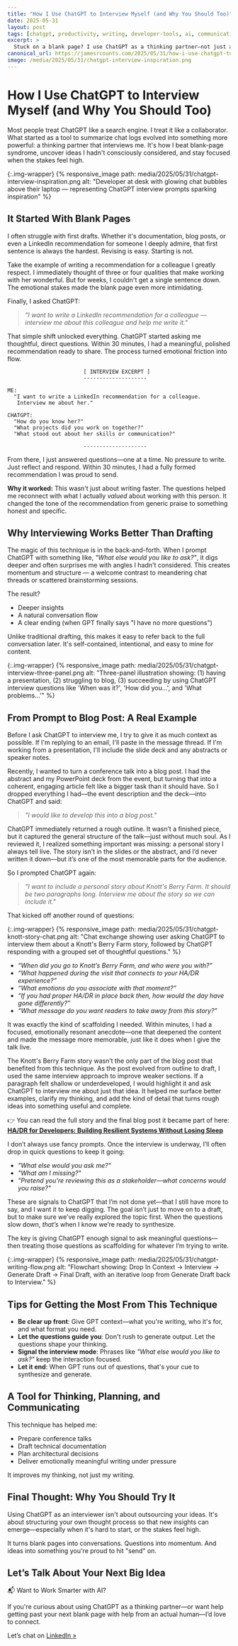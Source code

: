 ```yaml
---
title: "How I Use ChatGPT to Interview Myself (and Why You Should Too)"
date: 2025-05-31
layout: post
tags: [chatgpt, productivity, writing, developer-tools, ai, communication]
excerpt: >
  Stuck on a blank page? I use ChatGPT as a thinking partner—not just a writing tool. Here's how "interviewing myself" with ChatGPT helps me think clearly, structure better, and write with less friction.
canonical_url: https://jamesrcounts.com/2025/05/31/how-i-use-chatgpt-to-interview-myself/
image: /media/2025/05/31/chatgpt-interview-inspiration.png
---
```


# How I Use ChatGPT to Interview Myself (and Why You Should Too)

Most people treat ChatGPT like a search engine. I treat it like a collaborator. What started as a tool to summarize chat logs evolved into something more powerful: a thinking partner that interviews me. It's how I beat blank-page syndrome, uncover ideas I hadn't consciously considered, and stay focused when the stakes feel high.

{:.img-wrapper}
{% responsive_image path: media/2025/05/31/chatgpt-interview-inspiration.png alt: "Developer at desk with glowing chat bubbles above their laptop — representing ChatGPT interview prompts sparking inspiration" %}

## It Started With Blank Pages

I often struggle with first drafts. Whether it's documentation, blog posts, or even a LinkedIn recommendation for someone I deeply admire, that first sentence is always the hardest. Revising is easy. Starting is not.

Take the example of writing a recommendation for a colleague I greatly respect. I immediately thought of three or four qualities that make working with her wonderful. But for weeks, I couldn't get a single sentence down. The emotional stakes made the blank page even more intimidating.

Finally, I asked ChatGPT:

> *"I want to write a LinkedIn recommendation for a colleague — interview me about this colleague and help me write it."*

That simple shift unlocked everything. ChatGPT started asking me thoughtful, direct questions. Within 30 minutes, I had a meaningful, polished recommendation ready to share. The process turned emotional friction into flow.

```typewriter
                        [ INTERVIEW EXCERPT ]
                        --------------------

ME:
  "I want to write a LinkedIn recommendation for a colleague.
   Interview me about her."

CHATGPT:
  "How do you know her?"
  "What projects did you work on together?"
  "What stood out about her skills or communication?"

                        --------------------
```

From there, I just answered questions—one at a time. No pressure to write. Just reflect and respond. Within 30 minutes, I had a fully formed recommendation I was proud to send.

**Why it worked:** This wasn't just about writing faster. The questions helped me reconnect with what I actually *valued* about working with this person. It changed the tone of the recommendation from generic praise to something honest and specific.

## Why Interviewing Works Better Than Drafting

The magic of this technique is in the back-and-forth. When I prompt ChatGPT with something like, *"What else would you like to ask?"*, it digs deeper and often surprises me with angles I hadn't considered. This creates momentum and structure — a welcome contrast to meandering chat threads or scattered brainstorming sessions.

The result?

- Deeper insights
- A natural conversation flow
- A clear ending (when GPT finally says "I have no more questions")

Unlike traditional drafting, this makes it easy to refer back to the full conversation later. It's self-contained, intentional, and easy to mine for content.

{:.img-wrapper}
{% responsive_image path: media/2025/05/31/chatgpt-interview-three-panel.png alt: "Three-panel illustration showing: (1) having a presentation, (2) struggling to blog, (3) succeeding by using ChatGPT interview questions like 'When was it?', 'How did you...', and 'What problems...'" %}

## From Prompt to Blog Post: A Real Example

Before I ask ChatGPT to interview me, I try to give it as much context as possible. If I'm replying to an email, I'll paste in the message thread. If I'm working from a presentation, I'll include the slide deck and any abstracts or speaker notes.

Recently, I wanted to turn a conference talk into a blog post. I had the abstract and my PowerPoint deck from the event, but turning that into a coherent, engaging article felt like a bigger task than it should have. So I dropped everything I had—the event description and the deck—into ChatGPT and said:

> *"I would like to develop this into a blog post."*

ChatGPT immediately returned a rough outline. It wasn’t a finished piece, but it captured the general structure of the talk—just without much soul. As I reviewed it, I realized something important was missing: a personal story I always tell live. The story isn’t in the slides or the abstract, and I’d never written it down—but it’s one of the most memorable parts for the audience.

So I prompted ChatGPT again:

> *"I want to include a personal story about Knott's Berry Farm. It should be two paragraphs long. Interview me about the story so we can include it."*

That kicked off another round of questions:

{:.img-wrapper}
{% responsive_image path: media/2025/05/31/chatgpt-knott-story-chat.png alt: "Chat exchange showing user asking ChatGPT to interview them about a Knott's Berry Farm story, followed by ChatGPT responding with a grouped set of thoughtful questions." %}


- *“When did you go to Knott’s Berry Farm, and who were you with?”*
- *“What happened during the visit that connects to your HA/DR experience?”*
- *“What emotions do you associate with that moment?”*
- *“If you had proper HA/DR in place back then, how would the day have gone differently?”*
- *“What message do you want readers to take away from this story?”*

It was exactly the kind of scaffolding I needed. Within minutes, I had a focused, emotionally resonant anecdote—one that deepened the content and made the message more memorable, just like it does when I give the talk live.

The Knott's Berry Farm story wasn’t the only part of the blog post that benefited from this technique. As the post evolved from outline to draft, I used the same interview approach to improve weaker sections. If a paragraph felt shallow or underdeveloped, I would highlight it and ask ChatGPT to interview me about just that idea. It helped me surface better examples, clarify my thinking, and add the kind of detail that turns rough ideas into something useful and complete.

👉 You can read the full story and the final blog post it became part of here:
**[HA/DR for Developers: Building Resilient Systems Without Losing Sleep](https://jamesrcounts.com/2025/05/25/ha-dr-for-developers.html)**

I don’t always use fancy prompts. Once the interview is underway, I’ll often drop in quick questions to keep it going:

- *"What else would you ask me?"*
- *"What am I missing?"*
- *"Pretend you're reviewing this as a stakeholder—what concerns would you raise?"*

These are signals to ChatGPT that I’m not done yet—that I still have more to say, and I want it to keep digging. The goal isn’t just to move on to a draft, but to make sure we’ve really explored the topic first. When the questions slow down, *that’s* when I know we’re ready to synthesize.

The key is giving ChatGPT enough signal to ask meaningful questions—then treating those questions as scaffolding for whatever I’m trying to write.

{:.img-wrapper}
{% responsive_image path: media/2025/05/31/chatgpt-writing-flow.png alt: "Flowchart showing: Drop In Context → Interview → Generate Draft → Final Draft, with an iterative loop from Generate Draft back to Interview." %}

## Tips for Getting the Most From This Technique

- **Be clear up front**: Give GPT context—what you're writing, who it's for, and what format you need.
- **Let the questions guide you**: Don't rush to generate output. Let the questions shape your thinking.
- **Signal the interview mode**: Phrases like *"What else would you like to ask?"* keep the interaction focused.
- **Let it end**: When GPT runs out of questions, that's your cue to synthesize and generate.

## A Tool for Thinking, Planning, and Communicating

This technique has helped me:

- Prepare conference talks
- Draft technical documentation
- Plan architectural decisions
- Deliver emotionally meaningful writing under pressure

It improves my thinking, not just my writing.

## Final Thought: Why You Should Try It

Using ChatGPT as an interviewer isn't about outsourcing your ideas. It's about structuring your own thought process so that new insights can emerge—especially when it's hard to start, or the stakes feel high.

It turns blank pages into conversations. Questions into momentum. And ideas into something you're proud to hit "send" on.

## Let’s Talk About Your Next Big Idea

📬 Want to Work Smarter with AI?

If you're curious about using ChatGPT as a thinking partner—or want help getting past your next blank page with help from an actual human—I’d love to connect.

Let’s chat on [LinkedIn »](https://www.linkedin.com/in/jamesrcounts/)
